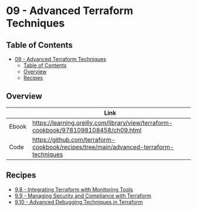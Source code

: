# 09 - Advanced Terraform Techniques

## Table of Contents

<!-- TOC -->
* [09 - Advanced Terraform Techniques](#09---advanced-terraform-techniques)
  * [Table of Contents](#table-of-contents)
  * [Overview](#overview)
  * [Recipes](#recipes)
<!-- TOC -->

## Overview

|       | Link                                                                                 |
|-------|--------------------------------------------------------------------------------------|
| Ebook | https://learning.oreilly.com/library/view/terraform-cookbook/9781098108458/ch09.html |
| Code  | https://github.com/terraform-cookbook/recipes/tree/main/advanced-terraform-techniques    |

## Recipes

* [9.8 - Integrating Terraform with Monitoring Tools](integrating-terraform-with-monitoring-tools)
* [9.9 - Managing Security and Compliance with Terraform](managing-security-and-compliance-with-terraform)
* [9.10 - Advanced Debugging Techniques in Terraform](advanced-debugging-techniques-in-terraform)
